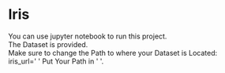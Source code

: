# Iris<br>
You can use jupyter notebook to run this project.<br>
The Dataset is provided.<br>
Make sure to change the Path to where your Dataset is Located: <br>
iris_url=' ' Put Your Path in ' '.

